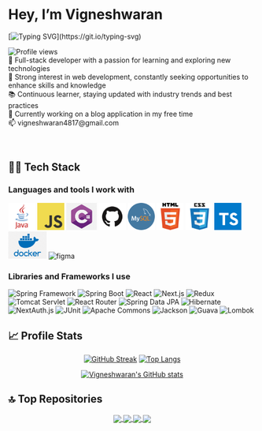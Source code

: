 <h1> Hey, I’m Vigneshwaran </h1>

<!-- <img src="./images/rishikesh-ganga.JPG" width="32%" alt="vector" align="right">  -->

[![Typing SVG](https://readme-typing-svg.herokuapp.com?font=Montserrat&color=blue&vCenter=true&lines=Full-stack+Developer+💻🌐;Curious+Learner+🌟;Coder+💻;)](https://git.io/typing-svg)

<img src="https://komarev.com/ghpvc/?username=vigneshwaran-48&style=flat-square&color=blue" alt="Profile views"/>
<div align = "left">
  🌟 Full-stack developer with a passion for learning and exploring new technologies<br>
  🚀 Strong interest in web development, constantly seeking opportunities to enhance skills and knowledge<br>
  📚 Continuous learner, staying updated with industry trends and best practices<br>
  🤖 Currently working on a blog application in my free time<br>
  📫 vigneshwaran4817@gmail.com <br> 

  </div>
<br>

</div>

<br>

## 👩‍💻 Tech Stack
### Languages and tools I work with
<div>
<img height="55" alt="java" src="./images/java-logo.png">
<img height="55" alt="javascript" src="./images/JavaScript-logo.png">
<img height="55" alt="c#" src="./images/c-sharp.png">
<img width="55" height="55" alt="github" src="./images/github-logo.png">
<img height="55" alt="mysql" src="./images/mysql-logo.png">
<img height="55" alt="html" src="https://raw.githubusercontent.com/github/explore/5c058a388828bb5fde0bcafd4bc867b5bb3f26f3/topics/html/html.png">
<img height="55" alt="css" src="https://raw.githubusercontent.com/github/explore/80688e429a7d4ef2fca1e82350fe8e3517d3494d/topics/css/css.png"> 
<img height="55" alt="typescript" src="./images/typescript-logo.png"> 
<img height="55" alt="docker" src="./images/docker-logo.png"> 
<!-- Will be in future -->
<!-- <img height="48" alt="arduino" src="https://raw.githubusercontent.com/github/explore/80688e429a7d4ef2fca1e82350fe8e3517d3494d/topics/arduino/arduino.png">  -->
<img height="45" alt="figma" src="https://upload.wikimedia.org/wikipedia/commons/thumb/3/33/Figma-logo.svg/800px-Figma-logo.svg.png">


### Libraries and Frameworks I use
![Spring Framework](https://img.shields.io/badge/Spring_Framework-green.svg?style=for-the-badge&logo=Spring&logoColor=white)
![Spring Boot](https://img.shields.io/badge/Spring_Boot-green.svg?style=for-the-badge&logo=SpringBoot&logoColor=white)
![React](https://img.shields.io/badge/React-61DAFB.svg?style=for-the-badge&logo=React&logoColor=white)
![Next.js](https://img.shields.io/badge/Next.js-000000.svg?style=for-the-badge&logo=Next.js&logoColor=white)
![Redux](https://img.shields.io/badge/Redux-764ABC.svg?style=for-the-badge&logo=Redux&logoColor=white)
![Tomcat Servlet](https://img.shields.io/badge/Tomcat_Servlet-F8DC75.svg?style=for-the-badge&logo=Apache&logoColor=white)
![React Router](https://img.shields.io/badge/React_Router-CA4245.svg?style=for-the-badge&logo=React-Router&logoColor=white)
![Spring Data JPA](https://img.shields.io/badge/Spring_Data_JPA-6DB33F.svg?style=for-the-badge&logo=Spring&logoColor=white)
![Hibernate](https://img.shields.io/badge/Hibernate-lightblue.svg?style=for-the-badge&logo=Hibernate&logoColor=white)
![NextAuth.js](https://img.shields.io/badge/NextAuth.js-000000.svg?style=for-the-badge&logo=Next.js&logoColor=white)
![JUnit](https://img.shields.io/badge/JUnit-orange.svg?style=for-the-badge&logo=JUnit&logoColor=white)
![Apache Commons](https://img.shields.io/badge/Apache_Commons-red.svg?style=for-the-badge&logo=Apache&logoColor=white)
![Jackson](https://img.shields.io/badge/Jackson-royalblue.svg?style=for-the-badge&logo=JSON&logoColor=white)
![Guava](https://img.shields.io/badge/Guava-lightgreen.svg?style=for-the-badge&logo=Google&logoColor=white)
![Lombok](https://img.shields.io/badge/Lombok-blue.svg?style=for-the-badge&logo=Lombok&logoColor=white)


## 📈 Profile Stats
<div align = "center">
  
[![GitHub Streak](http://github-readme-streak-stats.herokuapp.com?user=vigneshwaran-48&theme=transparent&hide_border=true)](https://git.io/streak-stats)           [![Top Langs](https://github-readme-stats.vercel.app/api/top-langs/?username=vigneshwaran-48&layout=compact&theme=transparent&hide_border=true)](https://github.com/vigneshwaran-48/github-readme-stats)

[![Vigneshwaran's GitHub stats](https://github-readme-stats.vercel.app/api?username=vigneshwaran-48&show_icons=true&theme=transparent&hide_border=true&hide_title=true)](https://github.com/vigneshwaran-48)
</p>
  </div>

## 🔝 Top Repositories
<div align = "center">
<a href="https://github.com/vigneshwaran-48/blog">
  <img align="center" src="https://github-readme-stats.vercel.app/api/pin/?username=vigneshwaran-48&repo=blog&theme=transparent" />
</a>
<a href="https://github.com/vigneshwaran-48/blog-app">
  <img align="center" src="https://github-readme-stats.vercel.app/api/pin/?username=vigneshwaran-48&repo=blog-app&theme=transparent" />
</a>
<a href="https://github.com/vigneshwaran-48/TaskManager">
  <img align="center" src="https://github-readme-stats.vercel.app/api/pin/?username=vigneshwaran-48&repo=TaskManager&theme=transparent" />
</a>
<a href="https://github.com/vigneshwaran-48/TaskManagerUI">
  <img align="center" src="https://github-readme-stats.vercel.app/api/pin/?username=vigneshwaran-48&repo=TaskManagerUI&theme=transparent" />
</a>
</div>

